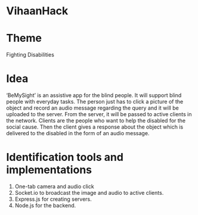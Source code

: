 # VihaanHack
# Theme
Fighting Disabilities
# Idea
‘BeMySight’ is an assistive app for the blind people. It will support blind people with everyday tasks. The person just has to click a picture of the object and record an audio message regarding the query and it will be uploaded to the server. From the server, it will be passed to active clients in the network. Clients are the people who want to help the disabled for the social cause. 
Then the client gives a response about the object which is delivered to the disabled in the form of an audio message. 
# Identification tools and implementations 

1.    One-tab camera and audio click 
2.    Socket.io to broadcast the image and audio to active clients.
3.    Express.js for creating servers.
4.    Node.js for the backend.



